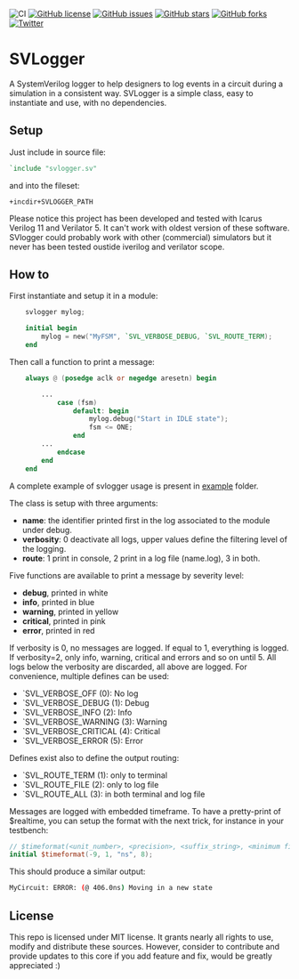 ![CI](https://github.com/dpretet/svlogger/actions/workflows/ci.yaml/badge.svg?branch=main)
[![GitHub license](https://img.shields.io/github/license/dpretet/svlogger)](https://github.com/dpretet/svlogger/blob/master/LICENSE)
[![GitHub issues](https://img.shields.io/github/issues/dpretet/svlogger)](https://github.com/dpretet/svlogger/issues)
[![GitHub stars](https://img.shields.io/github/stars/dpretet/svlogger)](https://github.com/dpretet/svlogger/stargazers)
[![GitHub forks](https://img.shields.io/github/forks/dpretet/svlogger)](https://github.com/dpretet/svlogger/network)
[![Twitter](https://img.shields.io/twitter/url/https/github.com/dpretet/svlogger?style=social)](https://twitter.com/intent/tweet?text=Wow:&url=https%3A%2F%2Fgithub.com%2Fdpretet%2Fsvlogger)

# SVLogger

A SystemVerilog logger to help designers to log events in a circuit during a
simulation in a consistent way. SVLogger is a simple class, easy to instantiate
and use, with no dependencies.

## Setup

Just include in source file:

```verilog
`include "svlogger.sv"
```

and into the fileset:

```
+incdir+SVLOGGER_PATH
```

Please notice this project has been developed and tested with Icarus Verilog 11 and Verilator 5.
It can't work with oldest version of these software. SVlogger could probably work with other
(commercial) simulators but it never has been tested oustide iverilog and verilator scope.

## How to

First instantiate and setup it in a module:

```verilog
    svlogger mylog;

    initial begin
        mylog = new("MyFSM", `SVL_VERBOSE_DEBUG, `SVL_ROUTE_TERM);
    end
```

Then call a function to print a message:

```verilog
    always @ (posedge aclk or negedge aresetn) begin

        ...
            case (fsm)
                default: begin
                    mylog.debug("Start in IDLE state");
                    fsm <= ONE;
                end
        ...
            endcase
        end
    end
```

A complete example of svlogger usage is present in [example](./example) folder.

The class is setup with three arguments:
- **name**: the identifier printed first in the log associated to the
  module under debug.
- **verbosity**: 0 deactivate all logs, upper values define the filtering level
  of the logging.
- **route**: 1 print in console, 2 print in a log file (name.log), 3 in both.


Five functions are available to print a message by severity level:
- **debug**, printed in white
- **info**, printed in blue
- **warning**, printed in yellow
- **critical**, printed in pink
- **error**, printed in red


If verbosity is 0, no messages are logged. If equal to 1, everything is logged.
If verbosity=2, only info, warning, critical and errors and so on until 5. All
logs below the verbosity are discarded, all above are logged. For convenience,
multiple defines can be used:
- \`SVL_VERBOSE_OFF (0): No log
- \`SVL_VERBOSE_DEBUG (1): Debug
- \`SVL_VERBOSE_INFO (2): Info
- \`SVL_VERBOSE_WARNING (3): Warning
- \`SVL_VERBOSE_CRITICAL (4): Critical
- \`SVL_VERBOSE_ERROR (5): Error

Defines exist also to define the output routing:
- \`SVL_ROUTE_TERM (1): only to terminal
- \`SVL_ROUTE_FILE (2): only to log file
- \`SVL_ROUTE_ALL (3): in both terminal and log file

Messages are logged with embedded timeframe. To have a pretty-print of $realtime,
you can setup the format with the next trick, for instance in your testbench:

```verilog
// $timeformat(<unit_number>, <precision>, <suffix_string>, <minimum field width>);
initial $timeformat(-9, 1, "ns", 8);
```

This should produce a similar output:

```bash
MyCircuit: ERROR: (@ 406.0ns) Moving in a new state
```

## License

This repo is licensed under MIT license. It grants nearly all rights to use,
modify and distribute these sources. However, consider to contribute and provide
updates to this core if you add feature and fix, would be greatly appreciated :)
